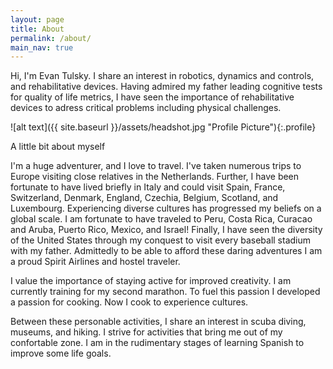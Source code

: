 ```yaml
---
layout: page
title: About
permalink: /about/
main_nav: true
---
```


Hi, I'm Evan Tulsky. I share an interest in robotics, dynamics and controls, and rehabilitative devices. Having admired my father leading cognitive tests for quality of life metrics, I have seen the importance of rehabilitative devices to adress critical problems including physical challenges.

![alt text]({{ site.baseurl }}/assets/headshot.jpg "Profile Picture"){:.profile}

A little bit about myself

I'm a huge adventurer, and I love to travel. I've taken numerous trips to Europe visiting close relatives in the Netherlands. Further, I have been fortunate to have lived briefly in Italy and could visit Spain, France, Switzerland, Denmark, England, Czechia, Belgium, Scotland, and Luxembourg. Experiencing diverse cultures has progressed my beliefs on a global scale. I am fortunate to have traveled to Peru, Costa Rica, Curacao and Aruba, Puerto Rico, Mexico, and Israel! Finally, I have seen the diversity of the United States through my conquest to visit every baseball stadium with my father. Admittedly to be able to afford these daring adventures I am a proud Spirit Airlines and hostel traveler.

I value the importance of staying active for improved creativity. I am currently training for my second marathon. To fuel this passion I developed a passion for cooking. Now I cook to experience cultures. 

Between these personable activities, I share an interest in scuba diving, museums, and hiking. I strive for activities that bring me out of my confortable zone. I am in the rudimentary stages of learning Spanish to improve some life goals.




[centrarium]: https://github.com/bencentra/centrarium
[bencentra]: http://bencentra.com
[jekyll]: https://github.com/jekyll/jekyll
